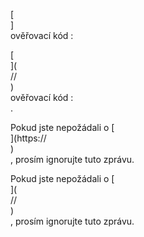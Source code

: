[<br host>]<br action>ověřovací kód :<br code>

[<br host>](<br protocol>//<br host>)<br action>ověřovací kód :<br code>.

Pokud jste nepožádali o [<br host>](https://<br host>)<br action>, prosím ignorujte tuto zprávu.

Pokud jste nepožádali o [<br host>](<br protocol>//<br host>)<br action>, prosím ignorujte tuto zprávu.
